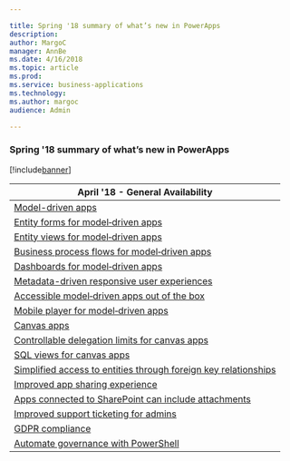 ```yaml
---

title: Spring '18 summary of what’s new in PowerApps
description: 
author: MargoC
manager: AnnBe
ms.date: 4/16/2018
ms.topic: article
ms.prod: 
ms.service: business-applications
ms.technology: 
ms.author: margoc
audience: Admin

---
```

### Spring '18 summary of what’s new in PowerApps

[!include[banner](../../includes/banner.md)]




| April '18 - General Availability                                                          |
|-------------------------------------------------------------------------------------------|
| [Model-driven apps](model-driven-apps)                                                   |
| [Entity forms for model‑driven apps](model-driven-apps)                                      |
| [Entity views for model‑driven apps](model-driven-apps)                                      |
| [Business process flows for model‑driven apps](model-driven-apps)                  |
| [Dashboards for model‑driven apps](model-driven-apps)                         |
| [Metadata-driven responsive user experiences](model-driven-apps)          |
| [Accessible model‑driven apps out of the box](model-driven-apps)             |
| [Mobile player for model‑driven apps](model-driven-apps)                                |
| [Canvas apps](canvas-apps)                                                              |
| [Controllable delegation limits for canvas apps](canvas-apps)      |
| [SQL views for canvas apps](canvas-apps)                                                  |
| [Simplified access to entities through foreign key relationships](canvas-apps) |
| [Improved app sharing experience](_Improved_app-_sharing)                                |
| [Apps connected to SharePoint can include attachments](apps-connected-to-sharepoint-can-include-attachments.md)             |
| [Improved support ticketing for admins](improved-support-ticketing-for-admins.md)                     |
| [GDPR compliance](gdpr-compliance.md)                                                       |
| [Automate governance with PowerShell](automate-governance-with-powershell.md)                         |
